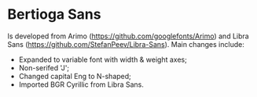 # Bertioga Sans
Is developed from
Arimo (https://github.com/googlefonts/Arimo) and
Libra Sans (https://github.com/StefanPeev/Libra-Sans).
Main changes include:

- Expanded to variable font with width & weight axes;
- Non-serifed 'J';
- Changed capital Eng to N-shaped;
- Imported BGR Cyrillic from Libra Sans.
